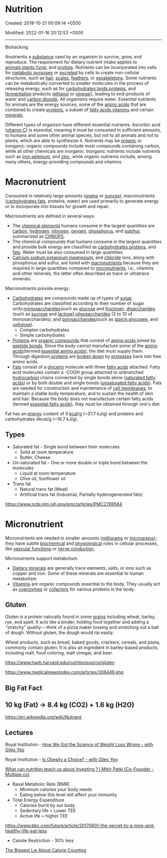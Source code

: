 # Nutrition

Created: 2018-10-21 00:09:14 +0500

Modified: 2022-01-16 20:12:53 +0500

---

Biohacking

Anutrientis a [substance](https://en.wikipedia.org/wiki/Chemical_substance) used by an organism to survive, grow, and reproduce. The requirement for dietary nutrient intake applies to [animals](https://en.wikipedia.org/wiki/Animal),[plants](https://en.wikipedia.org/wiki/Plant),[fungi](https://en.wikipedia.org/wiki/Fungus), and [protists](https://en.wikipedia.org/wiki/Protist). Nutrients can be incorporated into cells for [metabolic purposes](https://en.wikipedia.org/wiki/Metabolism) or [excreted](https://en.wikipedia.org/wiki/Excretion) by cells to create non-cellular structures, such as [hair](https://en.wikipedia.org/wiki/Hair), [scales](https://en.wikipedia.org/wiki/Scale_(anatomy)), [feathers](https://en.wikipedia.org/wiki/Feather), or [exoskeletons](https://en.wikipedia.org/wiki/Exoskeleton). Some nutrients can be metabolically converted to smaller molecules in the process of releasing energy, such as for [carbohydrates](https://en.wikipedia.org/wiki/Carbohydrate),[lipids](https://en.wikipedia.org/wiki/Lipid),[proteins](https://en.wikipedia.org/wiki/Protein_(nutrient)), and [fermentation](https://en.wikipedia.org/wiki/Fermentation) products ([ethanol](https://en.wikipedia.org/wiki/Ethanol) or [vinegar](https://en.wikipedia.org/wiki/Vinegar)), leading to end-products of water and [carbon dioxide](https://en.wikipedia.org/wiki/Carbon_dioxide). All organisms require water. Essential nutrients for animals are the energy sources, some of the [amino acids](https://en.wikipedia.org/wiki/Amino_acid) that are combined to create [proteins](https://en.wikipedia.org/wiki/Protein), a subset of [fatty acids](https://en.wikipedia.org/wiki/Fatty_acid),[vitamins](https://en.wikipedia.org/wiki/Vitamin) and certain [minerals](https://en.wikipedia.org/wiki/Mineral_(nutrient)).

Different types of organism have different essential nutrients. Ascorbic acid ([vitamin C](https://en.wikipedia.org/wiki/Vitamin_C)) is essential, meaning it must be consumed in sufficient amounts, to humans and some other animal species, but not to all animals and not to plants, which are able to synthesize it. Nutrients may be [organic](https://en.wikipedia.org/wiki/Organic_compound) or inorganic: organic compounds include most compounds containing carbon, while all other chemicals are inorganic. Inorganic nutrients include nutrients such as [iron](https://en.wikipedia.org/wiki/Iron),[selenium](https://en.wikipedia.org/wiki/Selenium), and [zinc](https://en.wikipedia.org/wiki/Zinc), while organic nutrients include, among many others, energy-providing compounds and vitamins.

# Macronutrient

Consumed in relatively large amounts ([grams](https://en.wikipedia.org/wiki/Gram) or [ounces](https://en.wikipedia.org/wiki/Ounce)), macronutrients ([carbohydrates](https://en.wikipedia.org/wiki/Carbohydrate),[fats](https://en.wikipedia.org/wiki/Fat), proteins, water) are used primarily to generate energy or to incorporate into tissues for growth and repair.

Macronutrients are defined in several ways.

- The [chemical elements](https://en.wikipedia.org/wiki/Chemical_element) humans consume in the largest quantities are [carbon](https://en.wikipedia.org/wiki/Carbon), [hydrogen](https://en.wikipedia.org/wiki/Hydrogen), [nitrogen](https://en.wikipedia.org/wiki/Nitrogen), [oxygen](https://en.wikipedia.org/wiki/Oxygen), [phosphorus](https://en.wikipedia.org/wiki/Phosphorus), and [sulphur](https://en.wikipedia.org/wiki/Sulphur), summarized as [CHNOPS](https://en.wikipedia.org/wiki/CHNOPS).
- The chemical compounds that humans consume in the largest quantities and provide bulk energy are classified as [carbohydrates](https://en.wikipedia.org/wiki/Carbohydrate),[proteins](https://en.wikipedia.org/wiki/Protein), and [fats](https://en.wikipedia.org/wiki/Fat). Water must be also consumed in large quantities.
- [Calcium](https://en.wikipedia.org/wiki/Calcium),[sodium](https://en.wikipedia.org/wiki/Sodium),[potassium](https://en.wikipedia.org/wiki/Potassium),[magnesium](https://en.wikipedia.org/wiki/Magnesium), and [chloride](https://en.wikipedia.org/wiki/Chloride) ions, along with phosphorus and sulfur, are listed with [macronutrients](https://en.wikipedia.org/wiki/List_of_macronutrients) because they are required in large quantities compared to [micronutrients](https://en.wikipedia.org/wiki/Micronutrient), i.e., vitamins and other minerals, the latter often described as trace or ultratrace minerals.

Macronutrients provide energy:

- [Carbohydrates](https://en.wikipedia.org/wiki/Carbohydrate) are compounds made up of types of [sugar](https://en.wikipedia.org/wiki/Sugar). Carbohydrates are classified according to their number of sugar units:[monosaccharides](https://en.wikipedia.org/wiki/Monosaccharide)(such as [glucose](https://en.wikipedia.org/wiki/Glucose) and [fructose](https://en.wikipedia.org/wiki/Fructose)), [disaccharides](https://en.wikipedia.org/wiki/Disaccharide) (such as [sucrose](https://en.wikipedia.org/wiki/Sucrose) and [lactose](https://en.wikipedia.org/wiki/Lactose)),[oligosaccharides](https://en.wikipedia.org/wiki/Oligosaccharide) (3 to 10 of monosaccharides), and [polysaccharides](https://en.wikipedia.org/wiki/Polysaccharide)(such as [starch](https://en.wikipedia.org/wiki/Starch),[glycogen](https://en.wikipedia.org/wiki/Glycogen), and [cellulose](https://en.wikipedia.org/wiki/Cellulose)).
  - Complex carbohydrates
  - Simple carbohydrates
- [Proteins](https://en.wikipedia.org/wiki/Protein) are [organic compounds](https://en.wikipedia.org/wiki/Organic_compound) that consist of [amino acids](https://en.wikipedia.org/wiki/Amino_acid) joined by [peptide bonds](https://en.wikipedia.org/wiki/Peptide_bond). Since the body cannot manufacture some of the [amino acids](https://en.wikipedia.org/wiki/Amino_acid)(termed [essential amino acids](https://en.wikipedia.org/wiki/Essential_amino_acid)), the diet must supply them. Through digestion,[proteins](https://en.wikipedia.org/wiki/Protein) are [broken down](https://en.wikipedia.org/wiki/Protein_catabolism) by [proteases](https://en.wikipedia.org/wiki/Protease) back into free amino acids.
- [Fats](https://en.wikipedia.org/wiki/Fat) consist of a [glycerin](https://en.wikipedia.org/wiki/Glycerin) molecule with three [fatty acids](https://en.wikipedia.org/wiki/Fatty_acid) attached. Fatty acid molecules contain a -COOH group attached to unbranched [hydrocarbon](https://en.wikipedia.org/wiki/Hydrocarbon) chains connected by single bonds alone ([saturated fatty acids](https://en.wikipedia.org/wiki/Saturated_fat)) or by both double and single bonds ([unsaturated fatty acids](https://en.wikipedia.org/wiki/Unsaturated_fat)). Fats are needed for construction and maintenance of [cell membranes](https://en.wikipedia.org/wiki/Cell_membrane), to maintain a stable body temperature, and to sustain the health of skin and hair. Because the body does not manufacture certain fatty acids (termed [essential fatty acids](https://en.wikipedia.org/wiki/Essential_fatty_acid)), they must be obtained through one's diet.

Fat has an [energy](https://en.wikipedia.org/wiki/Energy) content of 9 [kcal](https://en.wikipedia.org/wiki/Kcal)/g (~37.7 kJ/g) and proteins and carbohydrates 4kcal/g (~16.7 kJ/g).

## Types

- Saturated fat - Single bond between their molecules
  - Solid at room temperature
  - Butter, Cheese
- Un-saturated fat - One or more double or triple bond between the molecules
  - Liquid at room temperature
  - Olive oil, Sunflower oil
- Trans fat
  - Natural trans fat (Meat)
  - Artificial trans fat (Industrial, Partially hyderogenerated fats)

<https://www.ncbi.nlm.nih.gov/pmc/articles/PMC2769584>

# Micronutrient

Micronutrients are needed in smaller amounts ([milligrams](https://en.wikipedia.org/wiki/Milligram) or [micrograms](https://en.wikipedia.org/wiki/Microgram)); they have subtle [biochemical](https://en.wikipedia.org/wiki/Biochemistry) and [physiological](https://en.wikipedia.org/wiki/Physiology) roles in cellular processes, like [vascular functions](https://en.wikipedia.org/wiki/Vascular_smooth_muscle) or [nerve conduction](https://en.wikipedia.org/wiki/Action_potential).

Micronutrients support metabolism.

- [Dietary minerals](https://en.wikipedia.org/wiki/Dietary_mineral) are generally trace elements, salts, or ions such as copper and iron. Some of these minerals are essential to human metabolism.
- [Vitamins](https://en.wikipedia.org/wiki/Vitamin) are organic compounds essential to the body. They usually act as [coenzymes](https://en.wikipedia.org/wiki/Coenzyme) or [cofactors](https://en.wikipedia.org/wiki/Cofactor_(biochemistry)) for various proteins in the body.

## Gluten

Gluten is a protein naturally found in some [grains](https://www.hsph.harvard.edu/nutritionsource/whole-grains/) including wheat, barley, rye, and spelt. It acts like a binder, holding food together and adding a "stretchy" quality---think of a pizza maker tossing and stretching out a ball of dough. Without gluten, the dough would rip easily.

Wheat products, such as bread, baked goods, crackers, cereals, and pasta, commonly contain gluten. It is also an ingredient in barley-based products, including malt, food coloring, malt vinegar, and beer.

<https://www.hsph.harvard.edu/nutritionsource/gluten>

<https://www.medicalnewstoday.com/articles/308449.php>

## Big Fat Fact

## 10 kg (Fat) -> 8.4 kg (CO2) + 1.6 kg (H2O)

<https://en.wikipedia.org/wiki/Nutrient>

## Lectures

Royal Institution - [How We Got the Science of Weight Loss Wrong - with Giles Yeo](https://www.youtube.com/watch?v=GQJ0Z0DRumg&ab_channel=TheRoyalInstitution)

Royal Institution - [Is Obesity a Choice? - with Giles Yeo](https://www.youtube.com/watch?v=88tWJ1p5d4o&t=5s&ab_channel=TheRoyalInstitution)

[What can nutrition teach us about Investing ? I Mihir Patki (Co-Founder - Multipie.co)](https://www.youtube.com/watch?v=sKiCagykVW4&ab_channel=EDGECommunity)

- Basal Metabolic Rate (BMR)
  - Minimum calories your body needs
  - Eating below this level will affect your immunity
- Total Energy Expenditure
  - Calories burnt by our body
  - Sedentary life = Lower TEE
  - Active life = higher TEE

<https://www.bbc.com/future/article/20170601-the-secret-to-a-long-and-healthy-life-eat-less>

- Carolie Restriction - 30% less

[The Biggest Lie About Calorie Counting](https://youtu.be/LTDVLg6whsM)
